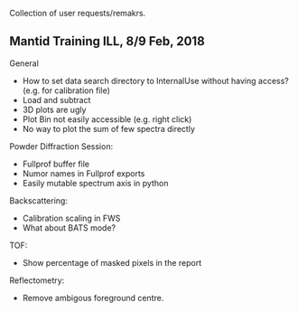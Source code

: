 Collection of user requests/remakrs.

Mantid Training ILL, 8/9 Feb, 2018
----------------------------------

General

* How to set data search directory to InternalUse without having access? (e.g. for calibration file)
* Load and subtract
* 3D plots are ugly
* Plot Bin not easily accessible (e.g. right click)
* No way to plot the sum of few spectra directly

Powder Diffraction Session:

* Fullprof buffer file
* Numor names in Fullprof exports
* Easily mutable spectrum axis in python

Backscattering:

* Calibration scaling in FWS
* What about BATS mode?

TOF:

* Show percentage of masked pixels in the report

Reflectometry:

* Remove ambigous foreground centre.

